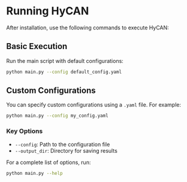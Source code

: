 # Running HyCAN

After installation, use the following commands to execute HyCAN:

## Basic Execution

Run the main script with default configurations:
```bash
python main.py --config default_config.yaml
```

## Custom Configurations

You can specify custom configurations using a `.yaml` file. For example:
```bash
python main.py --config my_config.yaml
```

### Key Options
- `--config`: Path to the configuration file
- `--output_dir`: Directory for saving results

For a complete list of options, run:
```bash
python main.py --help
```